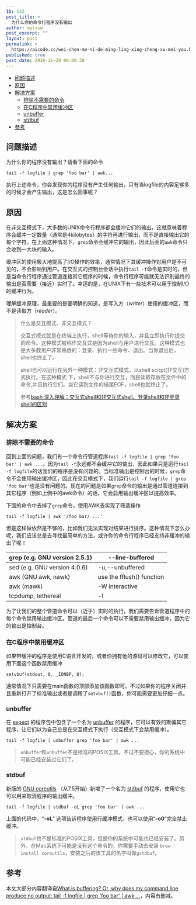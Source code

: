 ```yaml
---
ID: 132
post_title: >
  为什么你的命令行程序没有输出
author: mylxsw
post_excerpt: ""
layout: post
permalink: >
  https://aicode.cc/wei-shen-me-ni-de-ming-ling-xing-cheng-xu-mei-you.html
published: true
post_date: 2016-11-29 06:00:38
---
```


<ul>
<li>
<a href="#toc_0">问题描述</a>
</li>
<li>
<a href="#toc_1">原因</a>
</li>
<li>
<a href="#toc_2">解决方案</a>
<ul>
<li>
<a href="#toc_3">排除不需要的命令</a>
</li>
<li>
<a href="#toc_4">在C程序中禁用缓冲区</a>
</li>
<li>
<a href="#toc_5">unbuffer</a>
</li>
<li>
<a href="#toc_6">stdbuf</a>
</li>
</ul>
</li>
<li>
<a href="#toc_7">参考</a>
</li>
</ul>


<h2 id="toc_0">问题描述</h2>

<p>为什么你的程序没有输出？请看下面的命令</p>

<pre><code>tail -f logfile | grep &#39;foo bar&#39; | awk...
</code></pre>

<p>执行上述命令，你会发现你的程序没有产生任何输出，只有当logfile的内容足够多的时候才会产生输出，这是怎么回事呢？</p>

<h2 id="toc_1">原因</h2>

<p>在非交互模式下，大多数的UNIX命令行程序都会缓冲它们的输出，这就意味着程序会缓冲一定数量（通常是4kilobytes）的字符再进行输出，而不是直接输出它的每个字符。在上面这种情况下，<code>grep</code>命令会缓冲它的输出，因此后面的<code>awk</code>命令只会收到一大块的输入。</p>

<p>缓冲区的使用极大地提高了I/O操作的效率，通常情况下其缓冲操作对用户是不可见的，不会影响到用户。在交互式的控制台会话中执行<code>tail -f</code>命令是实时的，但是当命令行程序通过管道连接其它程序的时候，命令行程序可能就无法识别最终的输出是否需要（接近）实时了。幸运的是，在UNIX下有一些技术可以用于控制I/O的缓冲行为。</p>

<p>理解缓冲原理，最重要的是要明确的知道，是写入方（<em>writer</em>）使用的缓冲区，而不是读取方（<em>reader</em>）。</p>

<blockquote>
<p>什么是交互模式、非交互模式？</p>

<p>交互式模式就是在终端上执行，shell等待你的输入，并且立即执行你提交的命令。这种模式被称作交互式是因为shell与用户进行交互。这种模式也是大多数用户非常熟悉的：登录、执行一些命令、退出。当你退出后，shell也终止了。</p>

<p>shell也可以运行在另外一种模式：非交互式模式，以shell script(非交互)方式执行。在这种模式 下，shell不与你进行交互，而是读取存放在文件中的命令,并且执行它们。当它读到文件的结尾EOF，shell也就终止了。</p>

<p>参考<a href="http://blog.csdn.net/trochiluses/article/details/13767669">bash 深入理解：交互式shell和非交互式shell、登录shell和非登录shell的区别</a></p>
</blockquote>

<h2 id="toc_2">解决方案</h2>

<h3 id="toc_3">排除不需要的命令</h3>

<p>回到上面的问题，我们有一个命令行管道程序<code>tail -f logfile | grep &#39;foo bar&#39; | awk ...</code>。因为<code>tail -f</code>永远都不会缓冲它的输出，因此如果只是运行<code>tail -f logfile</code>的话我们的程序是没有问题的。当标准输出是控制台的时候，<code>grep</code>命令不会使用输出缓冲区，因此在交互模式下，我们运行<code>tail -f logfile | grep &#39;foo bar&#39;</code>也是没有问题的。现在的问题是如果<code>grep</code>命令的输出是通过管道连接到其它程序（例如上例中的awk命令）的话，它会启用输出缓冲区以提高效率。</p>

<p>下面的命令中去掉了<code>grep</code>命令，使用AWK去实现了筛选操作</p>

<pre><code>tail -f logfile | awk &#39;/foo bar/ ...&#39;
</code></pre>

<p>但是这样做依然是不够的，比如我们无法实现对结果进行排序。这种情况下怎么办呢，我们应该总是去寻找最简单的方法，或许你的命令行程序已经支持非缓冲的输出了呢！</p>

<table>
<thead>
<tr>
<th>grep (e.g. GNU version 2.5.1)</th>
<th>--line-buffered</th>
</tr>
</thead>

<tbody>
<tr>
<td>sed (e.g. GNU version 4.0.6)</td>
<td>-u,--unbuffered</td>
</tr>
<tr>
<td>awk (GNU awk, nawk)</td>
<td>use the fflush() function</td>
</tr>
<tr>
<td>awk (mawk)</td>
<td>-W interactive</td>
</tr>
<tr>
<td>tcpdump, tethereal</td>
<td>-l</td>
</tr>
</tbody>
</table>

<p>为了让我们的整个管道命令可以（近乎）实时的执行，我们需要告诉管道程序中的每个命令禁用输出缓冲区。管道的最后一个命令可以不需要禁用输出缓冲，因为它的输出是控制台。</p>

<h3 id="toc_4">在C程序中禁用缓冲区</h3>

<p>如果带缓冲的程序是使用C语言开发的，或者你拥有他的源码可以修改它，可以使用下面这个函数禁用缓冲</p>

<pre><code>setvbuf(stdout, 0, _IONBF, 0);
</code></pre>

<p>通常情况下只需要在main函数的顶部添加该函数即可。不过如果你的程序关闭并且重新打开了标准输出或者是调用了<code>setvbuf()</code>函数，你可能需要更加仔细一点。</p>

<h3 id="toc_5">unbuffer</h3>

<p>在 <a href="http://expect.sourceforge.net/">expect</a> 的程序包中包含了一个名为 <a href="http://expect.sourceforge.net/example/unbuffer.man.html">unbuffer</a> 的程序，它可以有效的欺骗其它程序，让它们以为自己总是在交互模式下执行（交互模式下会禁用缓冲）。</p>

<pre><code>tail -f logfile | unbuffer grep &#39;foo bar&#39; | awk ...
</code></pre>

<blockquote>
<p><code>unbuffer</code>和<code>unbuffer</code>不是标准的POSIX工具，不过不要担心，你的系统中可能已经安装过它们了。</p>
</blockquote>

<h3 id="toc_6">stdbuf</h3>

<p>新版的 <a href="http://www.gnu.org/software/coreutils/">GNU coreutils</a> （从7.5开始）新增了一个名为 <a href="http://www.gnu.org/software/coreutils/manual/coreutils.html#stdbuf-invocation">stdbuf</a> 的程序，使用它也可以用来取消程序的输出缓冲。</p>

<pre><code>tail -f logfile | stdbuf -oL grep &#39;foo bar&#39; | awk ...
</code></pre>

<p>上面的代码中，“<strong>-oL</strong>” 选项告诉程序使用行缓冲模式，也可以使用“<strong>-o0</strong>”完全禁止缓冲。</p>

<blockquote>
<p><code>stdbuf</code>也不是标准的POSIX工具，但是你的系统中可能也已经安装了。另外，在Mac系统下可能是没有这个命令的，你需要手动去安装 <code>brew install coreutils</code>，安装之后的该工具的名字叫做<code>gstdbuf</code>。</p>
</blockquote>

<h2 id="toc_7">参考</h2>

<p>本文大部分内容翻译自<a href="http://mywiki.wooledge.org/BashFAQ/009">What is buffering? Or, why does my command line produce no output: tail -f logfile | grep &#39;foo bar&#39; | awk ...</a>，内容有删减。</p>